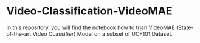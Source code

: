 # Video-Classification-VideoMAE

In this repository, you will find the notebook how to trian VideoMAE (State-of-the-art Video CLassifier) Model on a subset of UCF101 Dataset.
